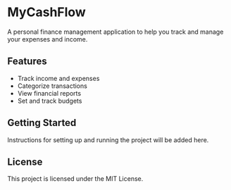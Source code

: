# MyCashFlow

A personal finance management application to help you track and manage your expenses and income.

## Features

- Track income and expenses
- Categorize transactions
- View financial reports
- Set and track budgets

## Getting Started

Instructions for setting up and running the project will be added here.

## License

This project is licensed under the MIT License. 